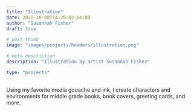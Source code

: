 ```yaml
---
title: "Illustration"
date: 2022-10-08T14:20:02-04:00
author: "Susannah Fisher"
draft: true

# post thumb
image: "images/projects/headers/illustration.png"

# meta description
description: "Illustration by artist Susannah Fisher"

type: "projects"
---
```


Using my favorite media gouache and ink, I create characters and environments for middle grade books, book covers, greeting cards, and more. 

